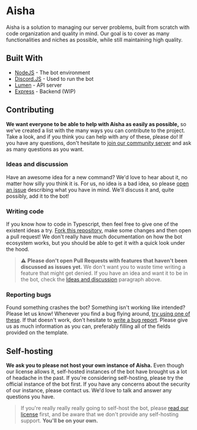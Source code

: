 # Aisha

Aisha is a solution to managing our server problems, built from scratch with code organization and quality in mind. Our goal is to cover as many functionalities and niches as possible, while still maintaining high quality.

## Built With

* [NodeJS](https://nodejs.org/en/) - The bot environment
* [Discord.JS](https://discord.js.org/#/) - Used to run the bot
* [Lumen](https://lumen.laravel.com/) - API server
* [Express](https://expressjs.com/) - Backend (WIP)

## Contributing

**We want everyone to be able to help with Aisha as easily as possible,** so we've created a list with the many ways you can contribute to the project. Take a look, and if you think you can help with any of these, please do! If you have any questions, don't hesitate to [join our community server](https://discord.gg/YvpEtYd) and ask as many questions as you want.

### Ideas and discussion

Have an awesome idea for a new command? We'd love to hear about it, no matter how silly you think it is. For us, no idea is a bad idea, so please [open an issue](https://github.com/rifqisah/aisha/issues/new) describing what you have in mind. We'll discuss it and, quite possibly, add it to the bot!

### Writing code

If you know how to code in Typescript, then feel free to give one of the existent ideas a try. [Fork this repository](https://github.com/rifqisah/aisha/fork), make some changes and then open a pull request! We don't really have much documentation on how the bot ecosystem works, but you should be able to get it with a quick look under the hood.

> ⚠ **Please don't open Pull Requests with features that haven't been discussed as issues yet.** We don't want you to waste time writing a feature that might get denied. If you have an idea and want it to be in the bot, check the [Ideas and discussion](#ideas-and-discussion) paragraph above.

### Reporting bugs

Found something crashes the bot? Something isn't working like intended? Please let us know! Whenever you find a bug flying around, [try using one of these](https://gist.githubusercontent.com/pedrofracassi/fa560c3932eb4438e6033203cc8058bc/raw/37440ba7d730a9c539865f72ebc9992eb32d6b7e/bug.jpg). If that doesn't work, don't hesitate to [write a bug report](https://github.com/rifqisah/aisha/issues/new?template=BUG.md). Please give us as much information as you can, preferably filling all of the fields provided on the template.

## Self-hosting

**We ask you to please not host your own instance of Aisha.** Even though our license allows it, self-hosted instances of the bot have brought us a lot of headache in the past. If you're considering self-hosting, please try the official instance of the bot first. If you have any concerns about the security of our instance, please contact us. We'd love to talk and answer any questions you have.

> If you're really really really going to self-host the bot, please [read our license](https://github.com/RifqiSah/Aisha/blob/master/LICENSE.md) first, and be aware that we don't provide any self-hosting support. **You'll be on your own.**